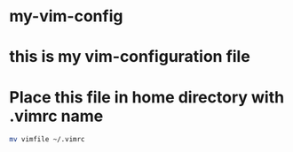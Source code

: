 # my-vim-config
# this is my vim-configuration file 
# Place this file in home directory with .vimrc name 

``` bash
mv vimfile ~/.vimrc
```

